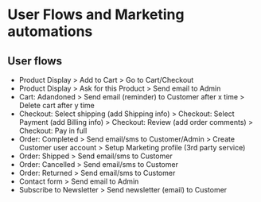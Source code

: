 # User Flows and Marketing automations

## User flows
- Product Display > Add to Cart > Go to Cart/Checkout
- Product Display > Ask for this Product > Send email to Admin
- Cart: Adandoned > Send email (reminder) to Customer after x time > Delete cart after y time
- Checkout: Select shipping (add Shipping info) > Checkout: Select Payment (add Billing info) > Checkout: Review (add order comments) > Checkout: Pay in full
- Order: Completed > Send email/sms to Customer/Admin > Create Customer user account > Setup Marketing profile (3rd party service)
- Order: Shipped > Send email/sms to Customer
- Order: Cancelled > Send email/sms to Customer
- Order: Returned > Send email/sms to Customer
- Contact form > Send email to Admin
- Subscribe to Newsletter > Send newsletter (email) to Customer
